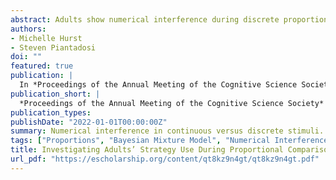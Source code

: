 ```yaml
---
abstract: Adults show numerical interference during discrete proportional reasoning. Although children’s similar errors are attributed to incorrect counting strategies, it is unlikely that adults use a counting strategy. We investigate two behavioral phenomena of proportional reasoning, numerical interference errors and holistic ratio-dependent responding, and use a Bayesian model-based approach to test whether these behavioral patterns can be explained by adults’ differential use of numerator comparison versus proportion comparison strategies. We find evidence of numerator interference and holistic ratio dependent responding for both discrete (i.e., individual dots) and continuous (i.e., undivided pie charts) proportions, but numerical interference is stronger for discrete stimuli. Importantly, adults’ continuous proportion comparisons were best captured by a proportion strategy, whereas discrete proportion comparisons showed a mixed pattern, with a slight preference for a numerator strategy. These findings provide insight into the mechanisms underlying proportional reasoning and provide a novel model-based approach for investigating strategy use.
authors:
- Michelle Hurst
- Steven Piantadosi
doi: ""
featured: true
publication: |
  In *Proceedings of the Annual Meeting of the Cognitive Science Society*
publication_short: |
  *Proceedings of the Annual Meeting of the Cognitive Science Society*
publication_types: 
publishDate: "2022-01-01T00:00:00Z"
summary: Numerical interference in continuous versus discrete stimuli.
tags: ["Proportions", "Bayesian Mixture Model", "Numerical Interference", "Whole Number Bias", "Continuous vs Discrete Proportions"]
title: Investigating Adults’ Strategy Use During Proportional Comparison
url_pdf: "https://escholarship.org/content/qt8kz9n4gt/qt8kz9n4gt.pdf"
---
```

